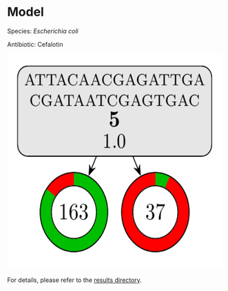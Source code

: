 
# Model

Species: *Escherichia coli*

Antibiotic: Cefalotin

<a href="./model.pdf"><img src="./model.png" width=500 height=500 /></a>

For details, please refer to the [results directory](../../../../../results/cart_b/escherichia%20coli/cefalotin/repeat_6/).

